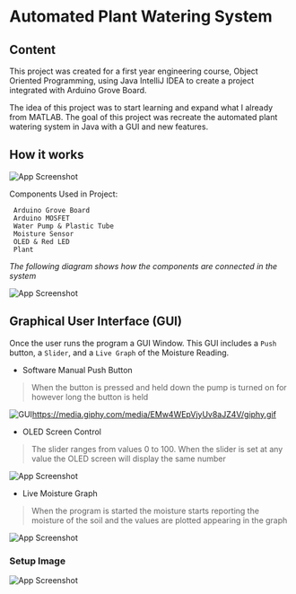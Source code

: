 # Automated Plant Watering System

## Content 

This project was created for a first year engineering course, Object Oriented Programming, using Java IntelliJ IDEA to create a 
project integrated with Arduino Grove Board.

The idea of this project was to start learning and expand what I already from MATLAB. The goal of this project was recreate
the automated plant watering system in Java with a GUI and new features.

## How it works  

![App Screenshot](https://media.giphy.com/media/w6kq9zq2x0usB4EdO9/giphy.gif)

Components Used in Project: 

```
 Arduino Grove Board
 Arduino MOSFET
 Water Pump & Plastic Tube
 Moisture Sensor
 OLED & Red LED
 Plant 
```

*The following diagram shows how the components are connected in the system*

![App Screenshot](https://i.imgur.com/VAEyiEp.png?1)

## Graphical User Interface (GUI) 

Once the user runs the program a GUI Window. This GUI includes a `Push` button, a `Slider`, and a `Live Graph` of the Moisture Reading.

* Software Manual Push Button
> When the button is pressed and held down the pump is turned on for however long the button is held 

![GUI]()https://media.giphy.com/media/EMw4WEpVjyUv8aJZ4V/giphy.gif

* OLED Screen Control
> The slider ranges from values 0 to 100. When the slider is set at any value the OLED screen will display the same number

![App Screenshot](https://media.giphy.com/media/EMw4WEpVjyUv8aJZ4V/giphy.gif)

* Live Moisture Graph
> When the program is started the moisture starts reporting the moisture of the soil and the values are plotted appearing in the graph

![App Screenshot](https://i.imgur.com/YBAGc7Y.jpg)   

### Setup Image

![App Screenshot](https://i.imgur.com/wnaGpqT.png)
